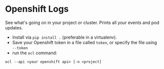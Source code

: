 # Openshift Logs

See what's going on in your project or cluster.  Prints all your events and pod
updates.

- Install via `pip install .` (preferable in a virtualenv).
- Save your Openshift token in a file called `token`, or specify the file using `--token`
- run the `ocl` command:

```
ocl --api <your openshift api> [-n <project]
```
